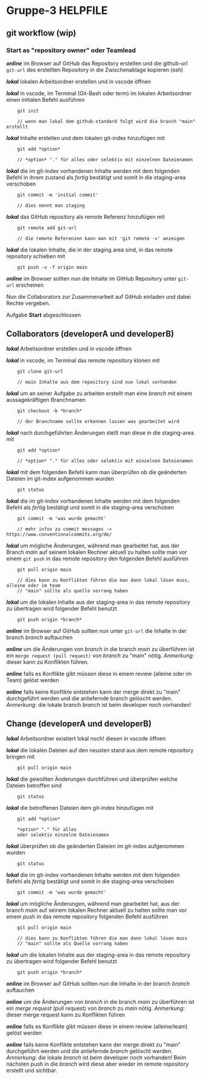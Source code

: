 



# Gruppe-3 HELPFILE
## git workflow (wip)
### Start as "repository owner" oder Teamlead

***online***	im Browser auf GitHub das Repository erstellen und die github-url `git-url` des erstellten Repository in die Zwischenablage kopieren (ssh)

***lokal***		lokalen Arbeitsordner erstellen und in vscode öffnen

***lokal***		in vscode, im Terminal (Git-Bash oder term) im lokalen Arbeitsordner einen initialen Befehl ausführen 

		git init
	
		// wenn man lokal dem github-standard folgt wird die branch "main" erstellt
***lokal***		Inhalte erstellen und dem lokalen git-index hinzufügen mit 
	
		git add *option*
		
		// *option* "." für alles oder selektiv mit einzelnen Dateienamen
***lokal***		die im git-index vorhandenen Inhalte werden mit dem folgenden Befehl  in ihrem zustand als _fertig_ bestätigt und somit in die staging-area verschoben

		git commit -m 'initial commit'

		// dies nennt man staging
***lokal***		das GitHub repository als remote Referenz hinzufügen mit 

		git remote add git-url
		
		// die remote Referenzen kann man mit 'git remote -v' anzeigen
***lokal***		die lokalen Inhalte, die in der staging area sind, in das remote repository schieben mit 

		git push -u -f origin main
***online***	im Browser sollten nun die Inhalte im GitHub Repository unter `git-url` erscheinen

Nun die Collaborators zur Zusammenarbeit auf GitHub einladen und dabei Rechte vergeben.

Aufgabe **Start** abgeschlossen

## Collaborators (developerA und developerB)

***lokal***		Arbeitsordner erstellen und in vscode öffnen

***lokal***		in vscode, im Terminal das remote repository klonen mit

		git clone git-url
		
		// main Inhalte aus dem repository sind nun lokal vorhanden
***lokal***		um an seiner Aufgabe zu arbeiten erstellt man eine *branch* mit einem aussagekräftigen Branchnamen

		git checkout -b *branch*
		
		// der Branchname sollte erkennen lassen was gearbeitet wird
***lokal***		nach durchgeführten Änderungen stellt man diese in die staging-area mit 	
		
		git add *option*
		
		// *option* "." für alles oder selektiv mit einzelnen Dateienamen
***lokal***		mit dem folgenden Befehl kann man überprüfen ob die geänderten Dateien im git-index aufgenommen wurden

		git status
***lokal***		die im git-index vorhandenen Inhalte werden mit dem folgenden Befehl als _fertig_ bestätigt und somit in die staging-area verschoben

		git commit -m 'was wurde gemacht'
		
		// mehr infos zu commit messages -> https://www.conventionalcommits.org/de/
***lokal***		um mögliche Änderungen, während man gearbeitet hat, aus der Branch *main* auf seinem lokalen Rechner aktuell zu halten sollte man vor einem `git push` in das remote repository den folgenden Befehl ausführen

		git pull origin main 

		// dies kann zu Konflikten führen die man dann lokal lösen muss, alleine oder im team
		// "main" sollte als quelle vorrang haben
***lokal***		um die lokalen Inhalte aus der staging-area in das remote repository zu übertragen wird folgender Befehl benutzt

		git push origin *branch*
***online***	im Browser auf GitHub sollten nun unter `git-url` die Inhalte in der branch *branch* auftauchen

***online***	um die Änderungen von *branch* in die branch *main* zu überführen ist ein `merge request (pull request)` von *branch* zu "main" nötig.  _Anmerkung_: dieser kann zu Konflikten führen.

***online***	falls es Konflikte gibt müssen diese in einem review (alleine oder im Team) gelöst werden

***online***	falls keine Konflikte entstehen kann der merge direkt zu "main" durchgeführt werden und die anliefernde branch gelöscht werden. _Anmerkung_: die lokale branch *branch* ist beim developer noch vorhanden!

## Change (developerA und developerB)
***lokal***		Arbeitsordner existiert lokal noch! diesen in vscode öffnen

***lokal***		die lokalen Dateien auf den neusten stand aus dem remote repository bringen mit 

		git pull origin main
***lokal***		die gewollten Änderungen durchführen und überprüfen welche Dateien betroffen sind

		git status
***lokal***		die betroffenen Dateien dem git-index hinzufügen mit

		git add *option*
				
		*option* "." für alles 
		oder selektiv einzelne Dateienamen
***lokal***		überprüfen ob die geänderten Dateien im git-index aufgenommen wurden

		git status
***lokal***		die im git-index vorhandenen Inhalte werden mit dem folgenden Befehl als _fertig_ bestätigt und somit in die staging-area verschoben

		git commit -m 'was wurde gemacht'
***lokal***		um mögliche Änderungen, während man gearbeitet hat, aus der branch *main* auf seinem lokalen Rechner aktuell zu halten sollte man vor einem push in das remote repository folgenden Befehl ausführen

		git pull origin main 

		// dies kann zu Konflikten führen die man dann lokal lösen muss
		// "main" sollte als Quelle vorrang haben
***lokal***		um die lokalen Inhalte aus der staging-area in das remote repository zu übertragen wird folgender Befehl benutzt

		git push origin *branch*
***online***	im Browser auf GitHub sollten nun die Inhalte in der branch *branch* auftauchen

***online***	um die Änderungen von  *branch* in die branch *main* zu überführen ist ein *merge request* (pull request) von *branch* zu *main* nötig. _Anmerkung_: dieser merge request kann zu Konflikten führen

***online***	falls es Konflikte gibt müssen diese in einem review (alleine/team) gelöst werden

***online***	falls keine Konflikte entstehen kann der merge direkt zu "main" durchgeführt werden und die anliefernde *branch* gelöscht werden. _Anmerkung:_ die lokale *branch* ist beim developer noch vorhanden! Beim nächsten push in die *branch* wird diese aber wieder im remote repository erstellt und sichtbar.
